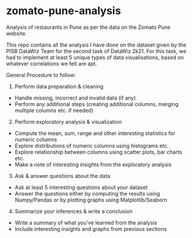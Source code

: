 # zomato-pune-analysis
Analysis of restaurants in Pune as per the data on the Zomato Pune website.

This repo contains all the analysis I have done on the dataset given by the PISB DataWiz Team for the second task of DataWiz 2k21.
For this task, we had to implement at least 5 unique types of data visualisations, based on whatever correlations we felt are apt.

General Procedure to follow:
1) Perform data preparation & cleaning
- Handle missing, incorrect and invalid data (if any)
- Perform any additional steps (creating additional columns, merging multiple columns etc. if needed)

2) Perform exploratory analysis & visualization
- Compute the mean, sum, range and other interesting statistics for numeric columns
- Explore distributions of numeric columns using histograms etc.
- Explore relationship between columns using scatter plots, bar charts etc.
- Make a note of interesting insights from the exploratory analysis

3) Ask & answer questions about the data
- Ask at least 5 interesting questions about your dataset
- Answer the questions either by computing the results using Numpy/Pandas or by plotting graphs using Matplotlib/Seaborn

4) Summarize your inferences & write a conclusion
- Write a summary of what you've learned from the analysis
- Include interesting insights and graphs from previous sections
